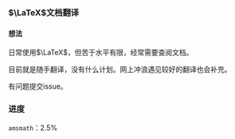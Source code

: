 ### $\LaTeX$文档翻译

#### 想法

日常使用$\LaTeX$，但苦于水平有限，经常需要查阅文档。

目前就是随手翻译，没有什么计划。网上冲浪遇见较好的翻译也会补充。

有问题提交issue。

### 进度

`amsmath`：2.5%
